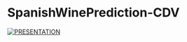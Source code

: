 # SpanishWinePrediction-CDV
[![PRESENTATION](https://img.youtube.com/vi/pp1-WdktOA8/0.jpg)](https://www.youtube.com/watch?v=pp1-WdktOA8)
